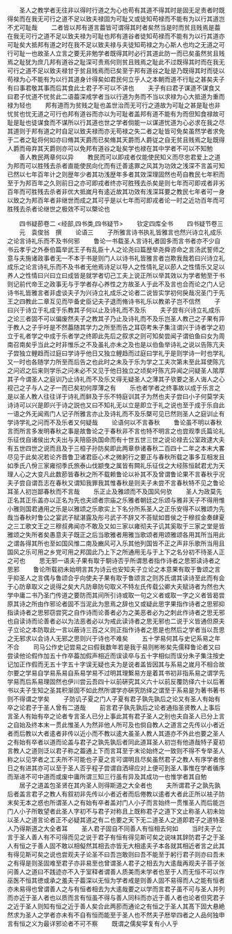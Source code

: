 <!-- { "loadSidebar": true } -->
　　圣人之教学者无往非以得时行道之为心也苟有其道不得其时是固无足责者时既得矣而在我无可行之道不足以致夫禄固为可耻又或徒知苟禄而不能有为以行其道岂不尤可耻哉
　　二者皆以邦有道言葢皆可谓得其时者矣然当是时而贫且贱焉是葢在我无可行之道不足以致夫禄为可耻也邦有道谷者徒知苟禄而不能有为以行其道亦可耻矣大抵邦有道之时在我不足以致夫禄与夫徒知苟禄之为心斯人也均之无道之可行可耻一也故圣人立言之要无非勉学者既得其时必行其道此防一而已矣虽然贫且贱焉之耻犹为庶几邦有道谷之耻深可责焉何则贫且贱焉之耻此不过既得其时而在我无可行之道不足以致夫禄甘于贫且贱焉而已矣至于邦有道谷之耻是乃既得其时而徒以苟禄为心不能有为以行其道身计得矣如君民何立乎人之本朝而道不行耻之甚矣夫子有曰事君敬其事而后其食此士君子不可以不讲也
　　夫子有曰君子谋道不谋食又曰君子忧道不忧贫此二语葢深戒学者当以行道为务而不当以求禄为心大抵道为重而禄为轻也
　　邦有道而为贫贱之耻也盖世治而无可行之道故为可耻之甚是耻也非忧贫也忧无道之可行也邦有道谷而亦以为可耻者盖邦有道不能有为而但知食禄故可耻是耻也徒谋食而不谋所以行其道也世之学者倘能一以谋道忧道为心必求在我之尽其道则于邦有道之时自足以致夫禄而亦无苟禄之失二者之耻皆可免矣虽然学者求免于二者之耻将何如亦曰脩其天爵而已矣脩其天爵而人爵従之自无贫且贱焉之耻既得人爵而毋弃其天爵则亦可以免邦有道谷之耻矣学也禄在其中学者不可以不知勉
　　善人教民两章何以异
　　教民而可以即戎者仅能使民知义而尽忠君爱上之道为邦而可以胜残去杀者直能使民向化而有迁善逺罪之风其为功效之浅深不言盖可知已然以七年百年计之则歴年少者其功浅歴年多者其效深理固然也苟自教民七年积而至于为邦百年之久则前日之亦可即戎者终亦可胜残去杀矣是则七年而可即戎者非劣百年而可胜残去杀者非优大抵嵗月有逺近故其功效有浅深耳要之教民七年者可一身以致之为邦百年者非继世而成之其可乎是以七年而可即戎者论一时之近功百年而可胜残去杀者论继世之极效不可以槩论也









　　四书疑莭卷二
<经部,四书类,四书疑节>
　　钦定四库全书
　　四书疑节卷三
　　元　袁俊翁　撰
　　论语三
　　子所雅言诗书执礼皆雅言也然兴诗立礼成乐之论言诗礼乐而不及书何邪
　　鲁论一书载圣人言诗礼者固多而言书者亦不少自书云孝乎之外泰伯篇举武王子有乱臣十人之论尧曰篇歴举尧舜咨命之言汤武誓师之意与夫施诸政事者无一不本于书是则门人以诗书礼皆雅言者岂欺我哉若曰兴诗立礼成乐之论言诗礼乐而不及书者无他焉诗足以导人之性情礼足以莭人之性情乐又足以养人之性情曰兴曰立曰成皆是就学者切己工夫上说正所以举其效以为学者勉至于书则记前代帝王之政事无与于学者存心养性之方故圣人于此不及言也合而论之门人记诗书礼皆雅言者非虚谈夫子为兴诗立礼成乐之论者二说皆实学初何戾哉况圣门于先王之四教此二章互见而毕备史臣记夫子退而脩诗书礼乐以教弟子岂不信然
　　子曰兴于诗立于礼成于乐教其子何以止及诗礼而不及乐
　　夫子尝有兴诗立礼成乐之论三者固不可以偏废然夫子之教其子乃止及诗礼而不及乐岂圣人教己之子果有异于教人之子乎吁是不然葢随其学力之所至而告之耳窃考朱子集注谓兴于诗者学之初立于礼者学之中成于乐者学之终即此先后之叙求之则可知矣尝闻子谓伯鱼曰女为周南召南矣乎当此之时非惟乐之不及虽礼亦未之及也是以伯鱼举诗礼之说以告陈亢夫子尝独立鲤趋而过庭曰学诗乎他日又独立鲤趋而过庭曰学礼乎是则学诗一时也学礼又一时也各随学力所至而后告之也此时之未及于乐为学之工夫次第未至此耳使陈亢之问迟之后来则学乐之问未必不又见于他日独立之顷矣吁陈亢异闻之问疑圣人隂厚其子今谓圣人之庭训乃止诗礼而不及乐又得无疑圣人之薄其子欤要之圣人诲人之心视己之子与人之子一而已矣初何厚薄之有
　　乐也者学者之终事故以成于乐言之是以圣人教人往往详于诗礼而鲜及于乐不特庭训其子为然也夫子尝曰小子何莫学夫诗诗可以兴是即兴于诗之説也又曰不知礼无以立是即立于礼之说也至于成于乐自此一语之外无闻焉门人记子所雅言亦止及诗礼而不及乐槩可见已然则圣人之庭训止有学诗学礼之问而不及乐者又何疑哉
　　论语何以不言春秋
　　鲁论虽不明以春秋言而所言多发明春秋之事是故鲁论之于春秋非不言也特不明言之也尝观季氏篇论礼乐征伐自诸侯出大夫出与夫陪臣执国命而有十世五世三世之说论禄去公室政逮大夫有五世四世之说而且及于三桓子孙防矣即此两章叅诸春秋二百四十二年之本末大畧尽见于此矣况若论齐晋鲁卫诸君臣心术之微躬行之要正与春秋所载之事多互相发且如季氏八佾三家雍彻季氏旅泰山伐颛曳之属皆有闗礼乐征伐之大经陈恒弑君尤为天理人心之大变凡此数莭皆春秋之所不载赖鲁论以补其不及曾谓鲁论果不言春秋乎况夫子尝自谓吾志在春秋又谓知我罪我其惟春秋是则夫子未尝不言春秋特不见之鲁论耳圣人初岂鄙春秋而不言哉
　　乐正止及雅颂而不及国风何欤
　　圣人为政莫先正名其正乐盖亦以正名为先也夫颂者宗庙之乐雅者朝廷之乐颂与雅非天子不得用惟小雅则国君通用之乐是以雅颂之乐歌实上下名分所系圣人之正乐安得不以雅颂为先哉当春秋时鲁公之宴武子赋湛露及彤弓武子不辞又不荅赋如晋侯之于穆叔金奏肆夏之三工歌文王之三穆叔弗闻亦不敢及又如三家以雍彻夫子讥其奚取于三家之堂是皆雅颂之失所者矣愚意夫子既正之后当歌雅者用雅当歌颂者用颂雅颂各用其所当用此之谓各得其所也至如国风惟二南及豳风可入乐其他列国皆不正之声非乐歌所当用且国风之乐可用之乡党可用之邦国此乃上下之所通用无与于上下之名分初不待圣人正之可也
　　思无邪一语夫子果有取于駉诗否乎所谓思者指作诗者之思邪读诗者之思邪
　　鲁论所载初未始明言其为诗云也安知夫子立论之本意果有取于鲁颂之言乎抑圣人之言偶与鲁颂合乎向使夫子果有取于鲁颂言之则苏氏谓其读诗至此而有会于心防章取义之说得之矣大凡防章防句取义不特左氏传载公卿大夫赋诗者为然也大学中庸二书乃圣门传道之要防而其间所引诗或取一句之义者或取一字之义者皆曷尝原其诗之所由作邪论者固不当泥此为思焉之辞也又或疑此思字果指作诗者之思邪抑指读诗者之思邪窃尝究之自作诗而论善者必为之美恶者必为之刺此作诗者之思无邪也自读诗而论善者必以为法恶者必以为戒此读诗者之思无邪也二说于义皆通但原夫子立论之本防取此一言以蔽诗三百之义则正指作诗者之思是也然后之学者当以吾思之无邪求以会诗人无邪之思则兴于诗也不难矣
　　五十学易何其与史记系易之年不合
　　司马公作史记尝易之曰假我数年若是我于易则彬彬矣先儒释鲁论者又曰尝读他论假作加五十作卒葢加假声相近而误读卒与五十字相似而误分朱子集注按史记加正作假而无五十字五十字误无疑也夫为是说者盖皆因其与系易之嵗月不相合故尔要之学易自学易系易自系易学易不过明其理繋易方是着其书初非指系易之谓学先学易而后系易理固然也伊川尝云吾四十以前硏究其义六十以前反覆防绎六十以后著书以夫子生知之圣其积渐固不如此然所谓学亦硏究防绎之谓至于系易是为著书著书则不得谓之学矣
　　子防讥子夏之门人子夏有君子孰先孰后之论又有圣人有始有卒之论君子于圣人曾有二道哉
　　前言君子孰先孰后之论者通指圣贤教人上事后言圣人有始有卒之论者专言圣人已分上事此其有君子圣人之别也夫自圣人已分上言之自始及终本末一贯此惟圣人为然非他人所可及也倘自教人之道言之先传以小者近者而后教以大者逺者非传以近小而不教以逺大虽圣人教人其道亦不外此也要之圣人之有始有卒者以道而论盖与君子之孰先孰后者同此道耳圣人初岂有他道哉特子夏初言教人之道则泛以君子称之葢通上下而言耳至于末论始终之一致则不得不专举圣人称之以见学者之工夫所不可能也子夏之言可谓明且尽矣虽然君子之教人有序学者他日之有进其亦可以至于圣人否乎程子尝谓自洒埽应对上便可到圣人事惟在学者循序而渐进不可中道而或废中庸所谓三知三行虽有异及其成功一也惟学者其自勉
　　居子之道盖包圣贤在其内圣人则得斯道之大全者也
　　夫所谓君子之孰先孰后者盖言君子之教人有叙初非先传以小者近者而后倦教以逺者大者此正所以袪子防末矣无本之惑也所谓圣人之有始有卒者盖对门人小子而言始终一贯惟圣人而后能岂门人小子所敢望者此圣人字初不与君子对称且上既称君子之道下文止称圣人初未始以圣人之道言论者正不必疑其道之有二也要之天下无二道圣人之道即君子之道特圣人乃得斯道之大全者耳
　　圣人君子固自不同善人有恒相去何如
　　当时夫子立言于圣人善人有不可得而见之说于君子有恒有得见斯可矣之说味其辞防君子之于圣人有恒之于善人固不敢以相儗然其相去亦皆无大相逺夫子本各就其相近者言之此其有得见斯可矣之说也尝观夫子论圣不曰吾岂敢则曰吾不能至于躬行君子则亦曰吾未之有得是则圣固难至君子亦非易至也曾谓圣人君子之相去为大逺哉再观夫子荅子张问善人之道曰不践迹亦不入于室释者谓善人质美而未学者也至于人而无恒不可以作巫医不恒其徳或承之羞夫子葢深以无恒为学者戒是则善人固不易得而人之能有恒者亦未易得也曾谓善人之与有恒者相去为大逺哉要之以学而言君子虽不可与圣人并列而亦近于圣人者也以质而言有恒虽不得与善人同科而亦近于善人者也论者但究君子之近于圣人则知有恒之近于善人矣合此两莭而通论之有恒之于圣人其髙下固大悬絶然求为圣人之学者亦未有不自有恒而能至于圣人也不然夫子厯举四者之人品何独申言有恒之义为最详邪论者不可不察
　　既谓之儒矣寜复有小人乎
